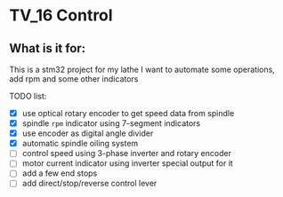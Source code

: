 # TV_16 Control

## What is it for:

This is a stm32 project for my lathe
I want to automate some operations, add rpm and some other indicators

TODO list:
- [x] use optical rotary encoder to get speed data from spindle
- [x] spindle `rpm` indicator using 7-segment indicators
- [x] use encoder as digital angle divider 
- [x] automatic spindle oiling system
- [ ] control speed using 3-phase inverter and rotary encoder
- [ ] motor current indicator using inverter special output for it
- [ ] add a few end stops
- [ ] add direct/stop/reverse control lever
